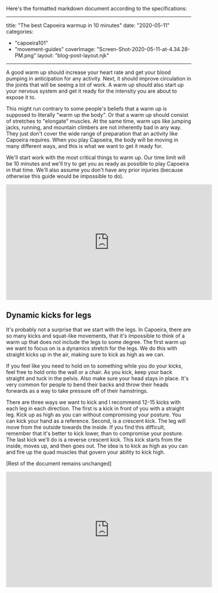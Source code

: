 Here's the formatted markdown document according to the specifications:

---
title: "The best Capoeira warmup in 10 minutes"
date: "2020-05-11"
categories: 
  - "capoeira101"
  - "movement-guides"
coverImage: "Screen-Shot-2020-05-11-at-4.34.28-PM.png"
layout: "blog-post-layout.njk"
---

A good warm up should increase your heart rate and get your blood pumping in anticipation for any activity. Next, it should improve circulation in the joints that will be seeing a lot of work. A warm up should also start up your nervous system and get it ready for the intensity you are about to expose it to.

This might run contrary to some people's beliefs that a warm up is supposed to literally "warm up the body". Or that a warm up should consist of stretches to "elongate" muscles. At the same time, warm ups like jumping jacks, running, and mountain climbers are not inherently bad in any way. They just don't cover the wide range of preparation that an activity like Capoeira requires. When you play Capoeira, the body will be moving in many different ways, and this is what we want to get it ready for.

We'll start work with the most critical things to warm up. Our time limit will be 10 minutes and we'll try to get you as ready as possible to play Capoeira in that time. We'll also assume you don't have any prior injuries (because otherwise this guide would be impossible to do).

<iframe width="560" height="315" src="https://www.youtube.com/embed/t86pc6Rx4kw" title="YouTube video player" frameborder="0" allow="accelerometer; autoplay; clipboard-write; encrypted-media; gyroscope; picture-in-picture" allowfullscreen></iframe>

## Dynamic kicks for legs

It's probably not a surprise that we start with the legs. In Capoeira, there are so many kicks and squat-like movements, that it's impossible to think of a warm up that does not include the legs to some degree. The first warm up we want to focus on is a dynamics stretch for the legs. We do this with straight kicks up in the air, making sure to kick as high as we can.

If you feel like you need to hold on to something while you do your kicks, feel free to hold onto the wall or a chair. As you kick, keep your back straight and tuck in the pelvis. Also make sure your head stays in place. It's very common for people to bend their backs and throw their heads forwards as a way to take pressure off of their hamstrings.

There are three ways we want to kick and I recommend 12-15 kicks with each leg in each direction. The first is a kick in front of you with a straight leg. Kick up as high as you can without compromising your posture. You can kick your hand as a reference. Second, is a crescent kick. The leg will move from the outside towards the inside. If you find this difficult, remember that it's better to kick lower, than to compromise your posture. The last kick we'll do is a reverse crescent kick. This kick starts from the inside, moves up, and then goes out. The idea is to kick as high as you can and fire up the quad muscles that govern your ability to kick high.

[Rest of the document remains unchanged]

<iframe width="560" height="315" src="https://www.youtube.com/embed/t86pc6Rx4kw" title="YouTube video player" frameborder="0" allow="accelerometer; autoplay; clipboard-write; encrypted-media; gyroscope; picture-in-picture" allowfullscreen></iframe>